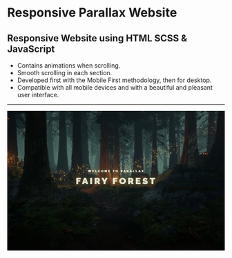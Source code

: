 # Responsive Parallax Website


## Responsive Website using HTML SCSS & JavaScript

- Contains animations when scrolling.
- Smooth scrolling in each section.
- Developed first with the Mobile First methodology, then for desktop.
- Compatible with all mobile devices and with a beautiful and pleasant user interface.

----------------------------------------------------------------------------------------
![alt](https://github.com/yastrb/Parallax-landing/blob/master/_src/Screenshot_2.png)


